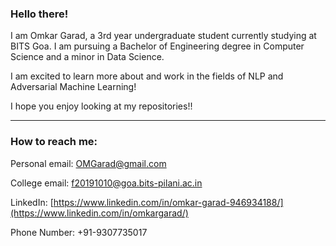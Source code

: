 ### Hello there!

I am Omkar Garad, a 3rd year undergraduate student currently studying at BITS Goa. I am pursuing a Bachelor of Engineering degree in Computer Science and a minor in Data Science.

I am excited to learn more about and work in the fields of NLP and Adversarial Machine Learning!

I hope you enjoy looking at my repositories!!

------------------------------

### How to reach me:

Personal email: OMGarad@gmail.com

College email: f20191010@goa.bits-pilani.ac.in

LinkedIn: [https://www.linkedin.com/in/omkar-garad-946934188/](https://www.linkedin.com/in/omkargarad/)

Phone Number: +91-9307735017
